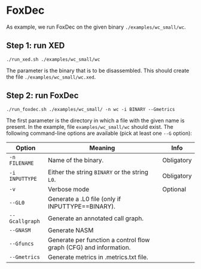 # FoxDec

As example, we run FoxDec on the given binary `./examples/wc_small/wc`.

## Step 1: run XED

	./run_xed.sh ./examples/wc_small/wc

The parameter is the binary that is to be disassembled.
This should create the file `./examples/wc_small/wc.xed`.

## Step 2: run FoxDec

	./run_foxdec.sh ./examples/wc_small/ -n wc -i BINARY --Gmetrics
	
The first parameter is the directory in which a file with the given name is present. In the example, file `examples/wc_small/wc` should exist. The following command-line options are available (pick at least one `--G` option):


| Option | Meaning | Info |
|---|---|---|
|  `-n FILENAME` |   Name of the binary. | Obligatory |
| `-i INPUTTYPE` |   Either the string `BINARY` or the string `L0`. | Obligatory |
| `-v` | Verbose mode | Optional |
| `--GL0` | Generate a .L0 file (only if INPUTTYPE==BINARY). |
| `--Gcallgraph` | Generate an annotated call graph. | |
| `--GNASM` | Generate NASM | |
| `--Gfuncs` | Generate per function a control flow graph (CFG) and information. ||
| `--Gmetrics` | Generate metrics in .metrics.txt file. ||

